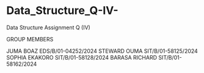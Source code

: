# Data_Structure_Q-IV-
Data Structure Assignment Q (IV)

GROUP MEMBERS

JUMA BOAZ       EDS/B/01-04252/2024
STEWARD OUMA    SIT/B/01-58125/2024
SOPHIA EKAKORO  SIT/B/01-58128/2024
BARASA RICHARD  SIT/B/01-58162/2024
